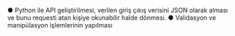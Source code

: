 ● Python ile API geliştirilmesi, verilen giriş çıkış verisini JSON olarak alması ve bunu requesti atan kişiye
okunabilir halde dönmesi.
● Validasyon ve manipülasyon işlemlerinin yapılması